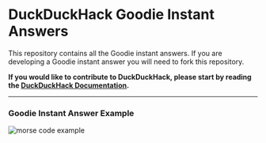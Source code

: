 # DuckDuckHack Goodie Instant Answers

This repository contains all the Goodie instant answers. If you are developing a Goodie instant answer you will need to fork this repository.

**If you would like to contribute to DuckDuckHack, please start by reading the [DuckDuckHack Documentation](https://dukgo.com/duckduckhack/ddh-intro).**

------

### Goodie Instant Answer Example

![morse code example](https://s3.amazonaws.com/ddg-assets/docs/goodie_example.png)
